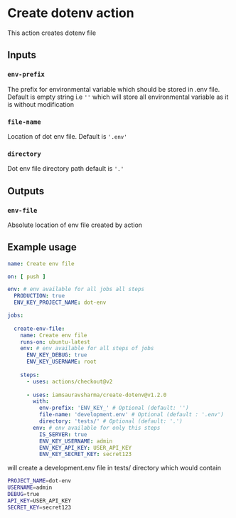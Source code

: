 # Create dotenv action

This action creates dotenv file

## Inputs

### `env-prefix`

The prefix for environmental variable which should be stored in .env file. Default is empty string i.e `''` which will store all environmental variable as it is without modification

### `file-name`
Location of dot env file. Default is `'.env'`

### `directory`
Dot env file directory path default is `'.'`

## Outputs

### `env-file`
Absolute location of env file created by action

## Example usage

```yaml
name: Create env file

on: [ push ]

env: # env available for all jobs all steps
  PRODUCTION: true
  ENV_KEY_PROJECT_NAME: dot-env

jobs:
  
  create-env-file:
    name: Create env file
    runs-on: ubuntu-latest
    env: # env available for all steps of jobs
      ENV_KEY_DEBUG: true
      ENV_KEY_USERNAME: root
    
    steps:
      - uses: actions/checkout@v2
      
      - uses: iamsauravsharma/create-dotenv@v1.2.0
        with:
          env-prefix: 'ENV_KEY_' # Optional (default: '')
          file-name: 'development.env' # Optional (default : '.env')
          directory: 'tests/' # Optional (default: '.')
        env: # env available for only this steps
          IS_SERVER: true
          ENV_KEY_USERNAME: admin
          ENV_KEY_API_KEY: USER_API_KEY
          ENV_KEY_SECRET_KEY: secret123
```
will create a development.env file in tests/ directory which would contain
```sh
PROJECT_NAME=dot-env
USERNAME=admin
DEBUG=true
API_KEY=USER_API_KEY
SECRET_KEY=secret123
```

